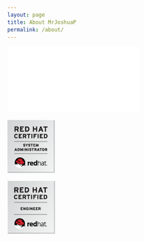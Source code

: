 ```yaml
---
layout: page
title: About MrJoshuaP
permalink: /about/
---
```


[![IPv6 Certification Badge for mrjoshuap](//ipv6.he.net/certification/create_badge.php?pass_name=mrjoshuap&badge=1)](https://ipv6.he.net/certification/scoresheet.php?pass_name=mrjoshuap)

[![Red Hat Certified System Administrator](/assets/RH_CertifiedSysAdmin_RGB.png)](https://www.redhat.com/rhtapps/verify/?certId=150-093-623)

[![Red Hat Certified Engineer](/assets/RH_CertifiedEngineer_RGB.png)](https://www.redhat.com/rhtapps/verify/?certId=150-093-623)
